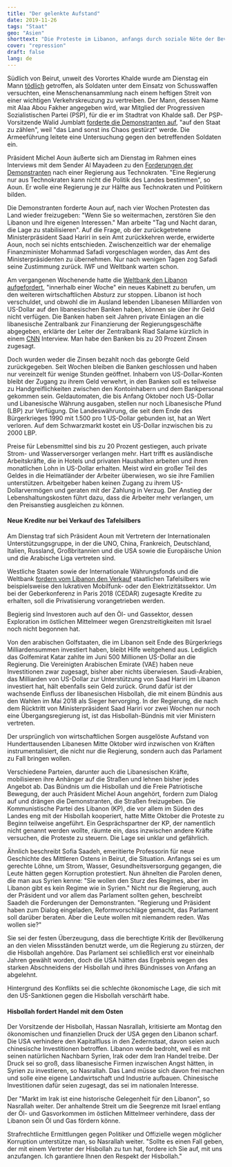 ```yaml
---
title: "Der gelenkte Aufstand"
date: 2019-11-26
tags: "Staat"
geo: "Asien"
shorttext: "Die Proteste im Libanon, anfangs durch soziale Nöte der Bevölkerung motiviert, werden von westlichen Mächten instrumentalisiert."
cover: "repression"
draft: false
lang: de
---
```



Südlich von Beirut, unweit des Vorortes Khalde wurde am Dienstag ein
Mann [tödlich](http://english.alarabiya.net/en/News/middle-east/2019/11/21/Soldier-who-accused-of-killing-Alaa-Abou-Fakher-in-Lebanon-charged-with-murder.html "Soldier accused of killing Alaa Abou Fakher in Lebanon charged with murder") getroffen, als Soldaten unter dem Einsatz von Schusswaffen versuchten, eine Menschenansammlung nach einem heftigen Streit von einer wichtigen Verkehrskreuzung zu vertreiben. Der Mann, dessen Name mit Alaa Abou Fakher angegeben wird, war Mitglied der Progressiven Sozialistischen Partei (PSP), für die er im Stadtrat von Khalde saß. Der PSP-Vorsitzende Walid Jumblatt [forderte die Demonstranten auf](https://en.annahar.com/article/1067460-protesters-honor-alaa-abou-fakher-as-rage-escalates-in-the-streets "Protesters honor Alaa Abou Fakher as rage escalates in the streets"), "auf den Staat zu zählen", weil "das Land sonst ins Chaos gestürzt" werde. Die Armeeführung leitete eine Untersuchung gegen den betreffenden Soldaten ein.

Präsident Michel Aoun äußerte sich am Dienstag im Rahmen eines Interviews mit dem Sender Al Mayadeen zu den [Forderungen der Demonstranten](https://www.jungewelt.de/artikel/366753.westliche-erpressung.html "Westliche Erpressung") nach einer Regierung aus Technokraten. "Eine Regierung nur aus Technokraten kann nicht die Politik des Landes bestimmen", so Aoun. Er wolle eine Regierung je zur Hälfte aus Technokraten und Politikern bilden.

Die Demonstranten forderte Aoun auf, nach vier Wochen Protesten das Land
wieder freizugeben: "Wenn Sie so weitermachen, zerstören Sie den Libanon und Ihre eigenen Interessen." Man arbeite "Tag und Nacht daran, die Lage zu stabilisieren". Auf die Frage, ob der zurückgetretene Ministerpräsident Saad Hariri in sein Amt zurückkehren werde, erwiderte Aoun, noch sei nichts entschieden. Zwischenzeitlich war der ehemalige Finanzminister Mohammad Safadi vorgeschlagen worden, das Amt des Ministerpräsidenten zu übernehmen. Nur nach wenigen Tagen zog Safadi seine Zustimmung zurück. IWF und Weltbank warten schon.

Am vergangenen Wochenende hatte die [Weltbank den Libanon aufgefordert](https://www.reuters.com/article/us-lebanon-protests/world-bank-ready-to-support-lebanon-urges-quick-formation-of-new-cabinet-idUSKBN1XG1LK "World Bank ready to support Lebanon, urges quick formation of new cabinet"), "innerhalb einer Woche" ein neues Kabinett zu berufen, um den weiteren wirtschaftlichen Absturz zur stoppen. Libanon ist hoch verschuldet, und obwohl die im Ausland lebenden Libanesen Milliarden von US-Dollar auf den libanesischen Banken haben, können sie über ihr Geld nicht verfügen. Die Banken haben seit Jahren private Einlagen an die libanesische Zentralbank zur Finanzierung der Regierungsgeschäfte abgegeben, erklärte der Leiter der Zentralbank Riad Salame kürzlich in einem [CNN](https://edition.cnn.com/2019/10/28/middleeast/lebanon-salame-economy-collapse-intl/index.html "Lebanon 'days' away from economic collapse if no political solution to protests found, says central bank governor") Interview. Man habe den Banken bis zu 20 Prozent Zinsen zugesagt. 

Doch wurden weder die Zinsen bezahlt noch das geborgte Geld zurückgegeben. Seit Wochen bleiben die Banken geschlossen und haben nur vereinzelt für wenige Stunden geöffnet. Inhabern von US-Dollar-Konten bleibt der Zugang zu ihrem Geld verwehrt, in den Banken soll es teilweise zu Handgreiflichkeiten zwischen den Kontoinhabern und dem Bankpersonal gekommen sein. Geldautomaten, die bis Anfang Oktober noch US-Dollar und Libanesische Währung ausgaben, stellen nur noch Libanesische Pfund (LBP) zur Verfügung. Die Landeswährung, die seit dem Ende des Bürgerkrieges 1990 mit 1.500 pro 1 US-Dollar gebunden ist, hat an Wert verloren. Auf dem Schwarzmarkt kostet ein US-Dollar inzwischen bis zu 2000 LBP.

Preise für Lebensmittel sind bis zu 20 Prozent gestiegen, auch private
Strom- und Wasserversorger verlangen mehr. Hart trifft es ausländische
Arbeitskräfte, die in Hotels und privaten Haushalten arbeiten und ihren
monatlichen Lohn in US-Dollar erhalten. Meist wird ein großer Teil des
Geldes in die Heimatländer der Arbeiter überwiesen, wo sie ihre Familien
unterstützen. Arbeitgeber haben keinen Zugang zu ihrem US-Dollarvermögen
und geraten mit der Zahlung in Verzug. Der Anstieg der Lebenshaltungskosten führt dazu, dass die Arbeiter mehr verlangen, um den Preisanstieg ausgleichen zu können.

#### Neue Kredite nur bei Verkauf des Tafelsilbers

Am Dienstag traf sich Präsident Aoun mit Vertretern der Internationalen
Unterstützungsgruppe, in der die UNO, China, Frankreich, Deutschland,
Italien, Russland, Großbritannien und die USA sowie die Europäische
Union und die Arabische Liga vertreten sind.

Westliche Staaten sowie der Internationale Währungsfonds und die
Weltbank [fordern vom Libanon den Verkauf](/static/downloads/1LBNEA2019001.pdf " INFORMATIONAL ANNEX AND STATEMENT BY THE EXECUTIVE DIRECTOR FOR LEBANON")
staatlichen Tafelsilbers wie beispielsweise den lukrativen Mobilfunk- oder den Elektrizitätssektor. Um bei der Geberkonferenz in Paris 2018 (CEDAR) zugesagte Kredite zu erhalten, soll die Privatisierung vorangetrieben werden.

Begierig sind Investoren auch auf den Öl- und Gassektor, dessen Exploration im östlichen Mittelmeer wegen Grenzstreitigkeiten mit Israel noch nicht begonnen hat.

Von den arabischen Golfstaaten, die im Libanon seit Ende des Bürgerkriegs Milliardensummen investiert haben, bleibt Hilfe weitgehend aus. Lediglich das Golfemirat Katar zahlte im Juni 500 Millionen US-Dollar an die Regierung. Die Vereinigten Arabischen Emirate (VAE) haben neue Investitionen zwar zugesagt, bisher aber nichts überwiesen. Saudi-Arabien, das Milliarden von US-Dollar zur Unterstützung von Saad Hariri im Libanon investiert hat, hält ebenfalls sein Geld zurück. Grund dafür ist der wachsende Einfluss der libanesischen Hisbollah, die mit einem Bündnis aus den Wahlen im Mai 2018 als Sieger hervorging. In der Regierung, die nach dem Rücktritt von Ministerpräsident Saad Hariri vor zwei Wochen nur noch eine Übergangsregierung ist, ist das
Hisbollah-Bündnis mit vier Ministern vertreten. 

Der ursprünglich von wirtschaftlichen Sorgen ausgelöste Aufstand von
Hunderttausenden Libanesen Mitte Oktober wird inzwischen von Kräften
instrumentalisiert, die nicht nur die Regierung, sondern auch das
Parlament zu Fall bringen wollen.

Verschiedene Parteien, darunter auch die Libanesischen Kräfte,
mobilisieren ihre Anhänger auf die Straßen und lehnen bisher jedes
Angebot ab. Das Bündnis um die Hisbollah und die Freie Patriotische
Bewegung, der auch Präsident Michel Aoun angehört, fordern zum Dialog
auf und drängen die Demonstranten, die Straßen freizugeben. Die
Kommunistische Partei des Libanon (KP), die vor allem im Süden des
Landes eng mit der Hisbollah kooperiert, hatte Mitte Oktober die
Proteste zu Beginn teilweise angeführt. Ein Gesprächspartner der KP, der
namentlich nicht genannt werden wollte, räumte ein, dass inzwischen
andere Kräfte versuchen, die Proteste zu steuern. Die Lage sei unklar
und gefährlich.

Ähnlich beschreibt Sofia Saadeh, emeritierte Professorin für neue
Geschichte des Mittleren Ostens in Beirut, die Situation. Anfangs sei es
um gerechte Löhne, um Strom, Wasser, Gesundheitsversorgung gegangen, die
Leute hätten gegen Korruption protestiert. Nun ähnelten die Parolen
denen, die man aus Syrien kenne: "Sie wollen den Sturz des Regimes, aber
im Libanon gibt es kein Regime wie in Syrien." Nicht nur die Regierung,
auch der Präsident und vor allem das Parlament sollten gehen, beschreibt
Saadeh die Forderungen der Demonstranten. "Regierung und Präsident haben
zum Dialog eingeladen, Reformvorschläge gemacht, das Parlament soll
darüber beraten. Aber die Leute wollen mit niemandem reden. Was wollen
sie?"

Sie sei der festen Überzeugung, dass die berechtigte Kritik der
Bevölkerung an den vielen Missständen benutzt werde, um die Regierung zu
stürzen, der die Hisbollah angehöre. Das Parlament sei schließlich erst
vor eineinhalb Jahren gewählt worden, doch die USA hätten das Ergebnis
wegen des starken Abschneidens der Hisbollah und ihres Bündnisses von
Anfang an abgelehnt.

Hintergrund des Konflikts sei die schlechte ökonomische Lage, die sich
mit den US-Sanktionen gegen die Hisbollah verschärft habe.

#### Hisbollah fordert Handel mit dem Osten

Der Vorsitzende der Hisbollah, Hassan Nasrallah, kritisierte am Montag
den ökonomischen und finanziellen Druck der USA gegen den Libanon
scharf. Die USA verhindere den Kapitalfluss in den Zedernstaat, davon
seien auch chinesische Investitionen betroffen. Libanon werde bedroht,
weil es mit seinen natürlichen Nachbarn Syrien, Irak oder dem Iran
Handel treibe. Der Druck sei so groß, dass libanesische Firmen
inzwischen Angst hätten, in Syrien zu investieren, so Nasrallah. Das
Land müsse sich davon frei machen und solle eine eigene Landwirtschaft
und Industrie aufbauen. Chinesische Investitionen dafür seien zugesagt,
das sei im nationalen Interesse.

Der "Markt im Irak ist eine historische Gelegenheit für den Libanon", so
Nasrallah weiter. Der anhaltende Streit um die Seegrenze mit Israel
entlang der Öl- und Gasvorkommen im östlichen Mittelmeer verhindere,
dass der Libanon sein Öl und Gas fördern könne.

Strafrechtliche Ermittlungen gegen Politiker und Offizielle wegen
möglicher Korruption unterstütze man, so Nasrallah weiter. "Sollte es
einen Fall geben, der mit einem Vertreter der Hisbollah zu tun hat,
fordere ich Sie auf, mit uns anzufangen. Ich garantiere Ihnen den
Respekt der Hisbollah."
